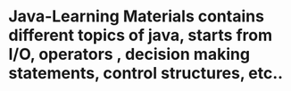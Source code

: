 # Java-Learning Materials contains different topics of java, starts from I/O, operators , decision making statements, control structures, etc..
